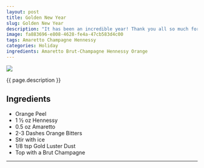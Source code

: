 ```yaml
---
layout: post
title: Golden New Year
slug: Golden New Year
description: "It has been an incredible year! Thank you all so much for making this fandom what it is! I raise my glass to you all, and wish you all a Golden New Year, Cheers Awoo!"
image: fa883696-e808-4628-fe4a-47cb583d4c00
tags: Amaretto Champagne Hennessy
categories: Holiday
ingredients: Amaretto Brut-Champagne Hennessy Orange
---
```

<div class="drink-image-post"><img src="{{ site.cdn }}{{ page.image }}/public"></div>

{{ page.description }}

## Ingredients
- Orange Peel
- 1 ½ oz Hennessy
- 0.5 oz Amaretto
- 2-3 Dashes Orange Bitters
- Stir with ice
- 1/8 tsp Gold Luster Dust
- Top with a Brut Champagne 

<hr>

<div class="drink-media">
</div>